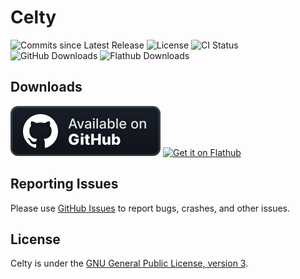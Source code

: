 # Celty

![Commits since Latest Release](https://img.shields.io/github/commits-since/grayespinoza/celty/latest?style=flat&label=Commits%20since%20Latest%20Release&labelColor=%231b1b1b&color=%230969da)
![License](https://img.shields.io/github/license/grayespinoza/celty?style=flat&label=License&labelColor=%231b1b1b&color=%230969da)
![CI Status](https://img.shields.io/github/actions/workflow/status/grayespinoza/celty/ci.yml?style=flat&label=CI&labelColor=%231b1b1b&color=%231f883d)
![GitHub Downloads](https://img.shields.io/github/downloads/grayespinoza/celty/total?style=flat&label=GitHub%20Downloads&labelColor=%231b1b1b&color=%231f883d)
![Flathub Downloads](https://img.shields.io/flathub/downloads/io.github.grayespinoza.Celty?style=flat&label=Flathub%20Downloads&labelColor=%231b1b1b&color=%231f883d)

## Downloads

[![GitHub](https://github.com/intergrav/devins-badges/raw/2dc967fc44dc73850eee42c133a55c8ffc5e30cb/assets/cozy/available/github_vector.svg)](https://github.com/grayespinoza/celty/releases)
<a href="https://flathub.org/apps/io.github.grayespinoza.Celty">
<img width="170" alt="Get it on Flathub" src="https://flathub.org/api/badge?locale=en"/>
</a>

## Reporting Issues

Please use [GitHub Issues](https://github.com/grayespinoza/celty/issues) to report bugs, crashes, and other issues.

## License

Celty is under the [GNU General Public License, version 3](https://github.com/grayespinoza/celty/blob/main/COPYING).
